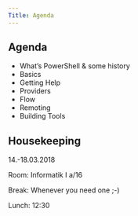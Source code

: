 ```yaml
---
Title: Agenda
---
```


<section data-markdown>

## Agenda 

- What’s PowerShell & some history
- Basics
- Getting Help
- Providers
- Flow
- Remoting
- Building Tools

</section>
<section data-markdown>
<script type="text/template">
<!-- .slide: data-background="#ff0000" -->

## Agenda 

- What have you done with PS?
- What would you like to learn?

</script>
</section>
<section data-markdown>

## Housekeeping

14.-18.03.2018

Room: Informatik I a/16

Break: Whenever you need one ;-)

Lunch: 12:30 

</section>
